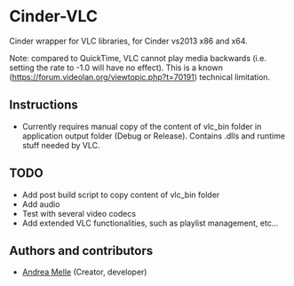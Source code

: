 # Cinder-VLC

Cinder wrapper for VLC libraries, for Cinder vs2013 x86 and x64.

Note: compared to QuickTime, VLC cannot play media backwards (i.e. setting the rate to -1.0 will have no effect).
This is a known (https://forum.videolan.org/viewtopic.php?t=70191) technical limitation.

## Instructions

* Currently requires manual copy of the content of vlc_bin folder in application output folder (Debug or Release). Contains .dlls and runtime stuff needed by VLC.

## TODO

* Add post build script to copy content of vlc_bin folder
* Add audio
* Test with several video codecs
* Add extended VLC functionalities, such as playlist management, etc...

## Authors and contributors
* [Andrea Melle](https://github.com/AndreaMelle) (Creator, developer)
